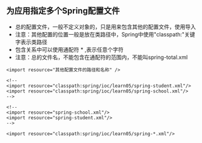 ## 为应用指定多个Spring配置文件

* 总的配置文件，一般不定义对象的，只是用来包含其他的配置文件，使用<import>导入
* 注意：其他配置的位置一般是放在类路径中，Spring中使用"classpath:"关键字表示类路径
* 包含关系中可以使用通配符 * ,表示任意个字符
* 注意：总的文件名，不能包含在通配符的范围内，不能叫spring-total.xml
```
<import resource="其他配置文件的路径和名称" />

<!--
<import resource="classpath:spring/ioc/learn05/spring-student.xml"/>
<import resource="classpath:spring/ioc/learn05/spring-school.xml"/>
-->

<!--
<import resource="spring-school.xml"/>
<import resource="spring-student.xml"/>
-->

<import resource="classpath:spring/ioc/learn05/spring-*.xml"/>
```

    
                 
                 
        
                    
                    
                    
                            
                            
                            
                            
                            
                            
                            
                       